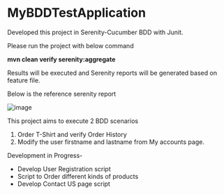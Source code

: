 # MyBDDTestApplication

Developed this project in Serenity-Cucumber BDD with Junit. 

Please run the project with below command

**mvn clean verify serenity:aggregate**

Results will be executed and Serenity reports will be generated based on feature file. 

Below is the reference serenity report

![image](https://user-images.githubusercontent.com/66834820/114323414-07136300-9b1d-11eb-9b78-dc7cf60971c1.png)


This project aims to execute 2 BDD scenarios 
1. Order T-Shirt and verify Order History
2. Modify the user firstname and lastname from My accounts page.

Development in Progress-
- Develop User Registration  script
- Script to Order different kinds of products
- Develop Contact US page script
